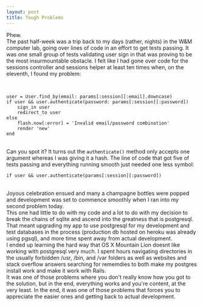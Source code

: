 ```yaml
---
layout: post
title: Tough Problems
---
```


Phew.
<br>
The past half-week was a trip back to my days (rather, nights) in the W&M computer lab, going over lines of code in an effort to get tests passing. It was one small group of tests validating user sign in that was proving to be the most insurmountable obstacle. I felt like I had gone over code for the sessions controller and sessions helper at least ten times when, on the eleventh, I found my problem:

<br>

	user = User.find_by(email: params[:session][:email].downcase)
	if user && user.authenticate(password: params[:session][:password])
  		sign_in user
  		redirect_to user
	else
  		flash.now[:error] = 'Invalid email/password combination'
  		render 'new'
	end

<br>
Can you spot it? It turns out the <code style="color: black;">authenticate()</code> method only accepts one argument whereas I was giving it a hash. The line of code that got five of tests passing and everything running smooth just needed one less symbol:

<br>

	if user && user.authenticate(params[:session][:password])

<br>
Joyous celebration ensued and many a champagne bottles were popped and development was set to commence smoothly when I ran into my second problem today.

<br>
This one had little to do with my code and a lot to do with my decision to break the chains of sqlite and ascend into the greatness that is postgresql. That meant upgrading my app to use postgresql for my development and test databases in the process (production db hosted on heroku was already using pgsql), and more time spent away from actual development.

<br>
I ended up learning the hard way that OS X Mountain Lion doesnt like working with postgresql very much. I spent hours navigating directories in the usually forbidden /usr, /bin, and /var folders as well as websites and stack overflow answers searching for rememdies to both make my postgres install work and make it work with Rails.

<br>
It was one of those problems where you don't really know how you got to the solution, but in the end, everything works and you're content, at the very least. In the end, it was one of those problems that forces you to appreciate the easier ones and getting back to actual development.